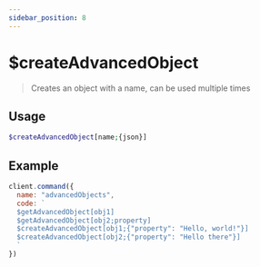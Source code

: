 ```yaml
---
sidebar_position: 8
---
```

# $createAdvancedObject

> Creates an object with a name, can be used multiple times

## Usage

```php
$createAdvancedObject[name;{json}]
```

## Example

```js
client.command({
  name: "advancedObjects",
  code: `
  $getAdvancedObject[obj1]
  $getAdvancedObject[obj2;property]
  $createAdvancedObject[obj1;{"property": "Hello, world!"}]
  $createAdvancedObject[obj2;{"property": "Hello there"}]
  `
})
```
